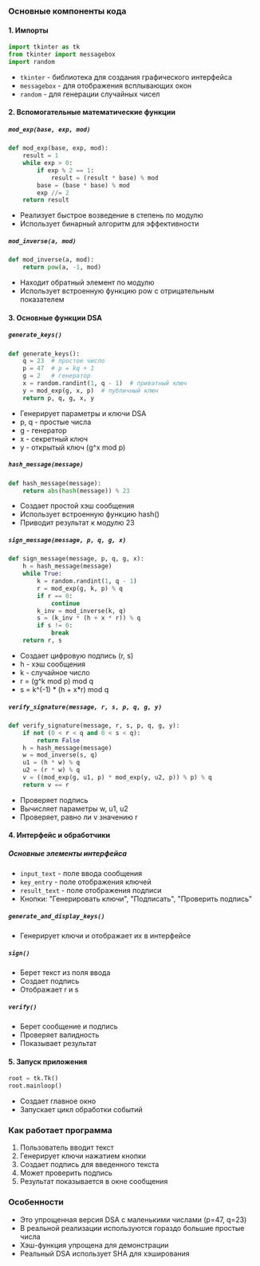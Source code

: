 ### Основные компоненты кода

#### 1. Импорты
```python
import tkinter as tk
from tkinter import messagebox
import random
```
- `tkinter` - библиотека для создания графического интерфейса
- `messagebox` - для отображения всплывающих окон
- `random` - для генерации случайных чисел

#### 2. Вспомогательные математические функции

##### `mod_exp(base, exp, mod)`
```python
def mod_exp(base, exp, mod):
    result = 1
    while exp > 0:
        if exp % 2 == 1:
            result = (result * base) % mod
        base = (base * base) % mod
        exp //= 2
    return result
```
- Реализует быстрое возведение в степень по модулю
- Использует бинарный алгоритм для эффективности

##### `mod_inverse(a, mod)`
```python
def mod_inverse(a, mod):
    return pow(a, -1, mod)
```
- Находит обратный элемент по модулю
- Использует встроенную функцию pow с отрицательным показателем

#### 3. Основные функции DSA

##### `generate_keys()`
```python
def generate_keys():
    q = 23  # простое число
    p = 47  # p = kq + 1
    g = 2   # генератор
    x = random.randint(1, q - 1)  # приватный ключ
    y = mod_exp(g, x, p)  # публичный ключ
    return p, q, g, x, y
```
- Генерирует параметры и ключи DSA
- p, q - простые числа
- g - генератор
- x - секретный ключ
- y - открытый ключ (g^x mod p)

##### `hash_message(message)`
```python
def hash_message(message):
    return abs(hash(message)) % 23
```
- Создает простой хэш сообщения
- Использует встроенную функцию hash()
- Приводит результат к модулю 23

##### `sign_message(message, p, q, g, x)`
```python
def sign_message(message, p, q, g, x):
    h = hash_message(message)
    while True:
        k = random.randint(1, q - 1)
        r = mod_exp(g, k, p) % q
        if r == 0:
            continue
        k_inv = mod_inverse(k, q)
        s = (k_inv * (h + x * r)) % q
        if s != 0:
            break
    return r, s
```
- Создает цифровую подпись (r, s)
- h - хэш сообщения
- k - случайное число
- r = (g^k mod p) mod q
- s = k^(-1) * (h + x*r) mod q

##### `verify_signature(message, r, s, p, q, g, y)`
```python
def verify_signature(message, r, s, p, q, g, y):
    if not (0 < r < q and 0 < s < q):
        return False
    h = hash_message(message)
    w = mod_inverse(s, q)
    u1 = (h * w) % q
    u2 = (r * w) % q
    v = ((mod_exp(g, u1, p) * mod_exp(y, u2, p)) % p) % q
    return v == r
```
- Проверяет подпись
- Вычисляет параметры w, u1, u2
- Проверяет, равно ли v значению r

#### 4. Интерфейс и обработчики

##### Основные элементы интерфейса
- `input_text` - поле ввода сообщения
- `key_entry` - поле отображения ключей
- `result_text` - поле отображения подписи
- Кнопки: "Генерировать ключи", "Подписать", "Проверить подпись"

##### `generate_and_display_keys()`
- Генерирует ключи и отображает их в интерфейсе

##### `sign()`
- Берет текст из поля ввода
- Создает подпись
- Отображает r и s

##### `verify()`
- Берет сообщение и подпись
- Проверяет валидность
- Показывает результат

#### 5. Запуск приложения
```python
root = tk.Tk()
root.mainloop()
```
- Создает главное окно
- Запускает цикл обработки событий

### Как работает программа
1. Пользователь вводит текст
2. Генерирует ключи нажатием кнопки
3. Создает подпись для введенного текста
4. Может проверить подпись
5. Результат показывается в окне сообщения

### Особенности
- Это упрощенная версия DSA с маленькими числами (p=47, q=23)
- В реальной реализации используются гораздо большие простые числа
- Хэш-функция упрощена для демонстрации
- Реальный DSA использует SHA для хэширования